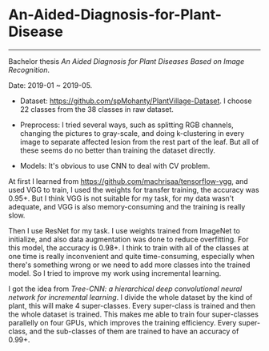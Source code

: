 # An-Aided-Diagnosis-for-Plant-Disease

---

Bachelor thesis *An Aided Diagnosis for Plant Diseases Based on Image Recognition*.

Date: 2019-01 ~ 2019-05.

* Dataset: https://github.com/spMohanty/PlantVillage-Dataset. I choose 22 classes from the 38 classes in raw dataset.

* Preprocess: I tried several ways, such as splitting RGB channels, changing the pictures to gray-scale, and doing k-clustering in every image to separate affected lesion from the rest part of the leaf. But all of these seems do no better than training the dataset directly.

* Models: It's obvious to use CNN to deal with CV problem.

At first I learned from https://github.com/machrisaa/tensorflow-vgg, and used VGG to train, I used the weights for transfer training, the accuracy was 0.95+. But I think VGG is not suitable for my task, for my data wasn't adequate, and VGG is also memory-consuming and the training is really slow.

Then I use ResNet for my task. I use weights trained from ImageNet to initialize, and also data augmentation was done to reduce overfitting. For this model, the accuracy is 0.98+. I think to train with all of the classes at one time is really inconvenient and quite time-consuming, especially when there's something wrong or we need to add more classes into the trained model. So I tried to improve my work using incremental learning.

I got the idea from *Tree-CNN: a hierarchical deep convolutional neural network for incremental learning*. I divide the whole dataset by the kind of plant, this will make 4 super-classes. Every super-class is trained and then the whole dataset is trained. This makes me able to train four super-classes parallelly on four GPUs, which improves the training efficiency. Every super-class, and the sub-classes of them are trained to have an accuracy of 0.99+.
